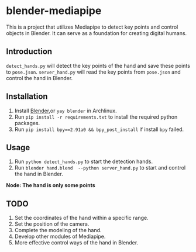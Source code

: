 # blender-mediapipe
This is a project that utilizes Mediapipe to detect key points and control objects in Blender. It can serve as a foundation for creating digital humans.

## Introduction
`detect_hands.py` will detect the key points of the hand and save these points to `pose.json`. `server_hand.py` will read the key points from `pose.json` and control the hand in Blender.

## Installation
1. Install [Blender](https://www.blender.org/download/),or `yay blender` in Archlinux.
2. Run `pip install -r requirements.txt` to install the required python packages.
3. Run `pip install bpy==2.91a0 && bpy_post_install` if install `bpy` failed.

## Usage
1. Run `python detect_hands.py` to start the detection hands.
2. Run `blender hand.blend  --python server_hand.py` to start and control the hand in Blender.

**Node: The hand is only some points**

## TODO
1. Set the coordinates of the hand within a specific range.
2. Set the position of the camera.
3. Complete the modeling of the hand.
4. Develop other modules of Mediapipe.
5. More effective control ways of the hand in Blender.